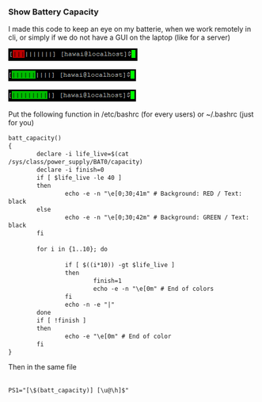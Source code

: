 ### Show Battery Capacity

I made this code to keep an eye on my batterie, when we work remotely in cli, or simply if we do not have a GUI on the laptop (like for a server)  

![30%](pics/Batt_30.PNG)  

![60%](pics/Batt_60.PNG)  

![90%](pics/Batt_90.PNG)  

Put the following function in /etc/bashrc (for every users) or ~/.bashrc (just for you)

```
batt_capacity()
{
        declare -i life_live=$(cat /sys/class/power_supply/BAT0/capacity)
        declare -i finish=0
        if [ $life_live -le 40 ]
        then
                echo -e -n "\e[0;30;41m" # Background: RED / Text: black
        else
                echo -e -n "\e[0;30;42m" # Background: GREEN / Text: black
        fi

        for i in {1..10}; do

                if [ $((i*10)) -gt $life_live ]
                then
                        finish=1
                        echo -e -n "\e[0m" # End of colors
                fi
                echo -n -e "|"
        done
        if [ !finish ]
        then
                echo -e "\e[0m" # End of color
        fi
}
```

Then in the same file 

```

PS1="[\$(batt_capacity)] [\u@\h]$"

```

